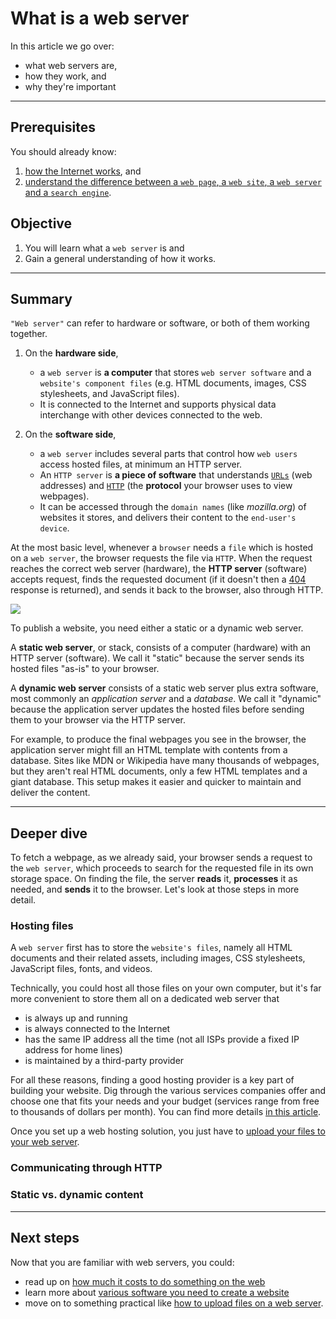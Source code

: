 # What is a web server

In this article we go over:

- what web servers are,
- how they work, and
- why they're important

-----

## Prerequisites

You should already know:

1. [how the Internet works](https://developer.mozilla.org/en-US/docs/Learn/How_the_Internet_works), and
2. [understand the difference between a `web page`, a `web site`, a `web server` and a `search engine`](https://developer.mozilla.org/en-US/docs/Learn/page_vs_site_vs_server_vs_search_engine).

## Objective

1. You will learn what a `web server` is and
2. Gain a general understanding of how it works.

-----

## Summary

`"Web server"` can refer to hardware or software, or both of them working together.

1. On the __hardware side__,

    - a `web server` is __a computer__ that stores `web server software` and a `website's component files` (e.g. HTML documents, images, CSS stylesheets, and JavaScript files).
    - It is connected to the Internet and supports physical data interchange with other devices connected to the web.

2. On the __software side__,

    - a `web server` includes several parts that control how `web users` access hosted files, at minimum an HTTP server.
    - An `HTTP server` is __a piece of software__ that understands [`URLs`](https://developer.mozilla.org/en-US/docs/Glossary/URL) (web addresses) and [`HTTP`](https://developer.mozilla.org/en-US/docs/Glossary/HTTP) (the __protocol__ your browser uses to view webpages).
    - It can be accessed through the `domain names` (like _mozilla.org_) of websites it stores, and delivers their content to the `end-user's device`.

At the most basic level, whenever a `browser` needs a `file` which is hosted on a `web server`, the browser requests the file via `HTTP`. When the request reaches the correct web server (hardware), the __HTTP server__ (software) accepts request, finds the requested document (if it doesn't then a [404](https://developer.mozilla.org/en-US/docs/Web/HTTP/Status/404) response is returned), and sends it back to the browser, also through HTTP.

![](https://mdn.mozillademos.org/files/8659/web-server.svg)

To publish a website, you need either a static or a dynamic web server.

A __static web server__, or stack, consists of a computer (hardware) with an HTTP server (software). We call it "static" because the server sends its hosted files "as-is" to your browser.

A __dynamic web server__ consists of a static web server plus extra software, most commonly an _application server_ and a _database_. We call it "dynamic" because the application server updates the hosted files before sending them to your browser via the HTTP server.

For example, to produce the final webpages you see in the browser, the application server might fill an HTML template with contents from a database. Sites like MDN or Wikipedia have many thousands of webpages, but they aren't real HTML documents, only a few HTML templates and a giant database. This setup makes it easier and quicker to maintain and deliver the content.

-----

## Deeper dive

To fetch a webpage, as we already said, your browser sends a request to the `web server`, which proceeds to search for the requested file in its own storage space. On finding the file, the server __reads__ it, __processes__ it as needed, and __sends__ it to the browser. Let's look at those steps in more detail.

### Hosting files

A `web server` first has to store the `website's files`, namely all HTML documents and their related assets, including images, CSS stylesheets, JavaScript files, fonts, and videos.

Technically, you could host all those files on your own computer, but it's far more convenient to store them all on a dedicated web server that

- is always up and running
- is always connected to the Internet
- has the same IP address all the time (not all ISPs provide a fixed IP address for home lines)
- is maintained by a third-party provider

For all these reasons, finding a good hosting provider is a key part of building your website. Dig through the various services companies offer and choose one that fits your needs and your budget (services range from free to thousands of dollars per month). You can find more details [in this article](https://developer.mozilla.org/en-US/Learn/How_much_does_it_cost#Hosting).

Once you set up a web hosting solution, you just have to [upload your files to your web server](https://developer.mozilla.org/en-US/docs/Learn/Upload_files_to_a_web_server).

### Communicating through HTTP

### Static vs. dynamic content

-----

## Next steps

Now that you are familiar with web servers, you could:

- read up on [how much it costs to do something on the web](https://developer.mozilla.org/en-US/docs/Learn/How_much_does_it_cost)
- learn more about [various software you need to create a website](https://developer.mozilla.org/en-US/docs/Learn/What_software_do_I_need)
- move on to something practical like [how to upload files on a web server](https://developer.mozilla.org/en-US/docs/Learn/Upload_files_to_a_web_server).
